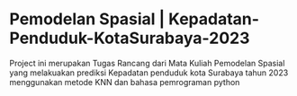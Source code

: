 # Pemodelan Spasial | Kepadatan-Penduduk-KotaSurabaya-2023
 Project ini merupakan Tugas Rancang dari Mata Kuliah Pemodelan Spasial yang melakuakan prediksi Kepadatan penduduk kota Surabaya tahun 2023 menggunakan metode KNN dan bahasa pemrograman python
